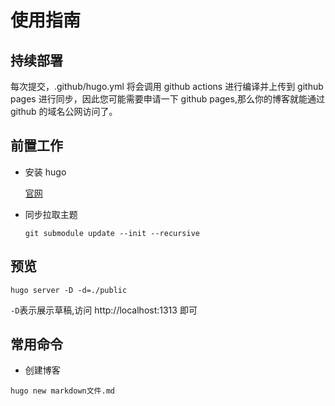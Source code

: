 # 使用指南

## 持续部署

每次提交，.github/hugo.yml 将会调用 github actions 进行编译并上传到 github pages 进行同步，因此您可能需要申请一下 github pages,那么你的博客就能通过 github 的域名公网访问了。

## 前置工作

- 安装 hugo
  
  [官网](https://www.gohugo.org/)
- 同步拉取主题

    ```
    git submodule update --init --recursive
    ```

## 预览

```
hugo server -D -d=./public
```

`-D`表示展示草稿,访问 http://localhost:1313 即可

## 常用命令

- 创建博客

```
hugo new markdown文件.md
```
